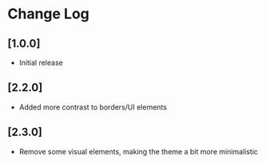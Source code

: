 # Change Log

## [1.0.0]

* Initial release

## [2.2.0]

* Added more contrast to borders/UI elements

## [2.3.0]

* Remove some visual elements, making the theme a bit more minimalistic
